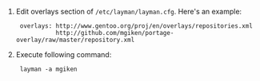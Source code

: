 1. Edit overlays section of `/etc/layman/layman.cfg`. Here's an example:

        overlays: http://www.gentoo.org/proj/en/overlays/repositories.xml
                  http://github.com/mgiken/portage-overlay/raw/master/repository.xml

2. Execute following command:

        layman -a mgiken
